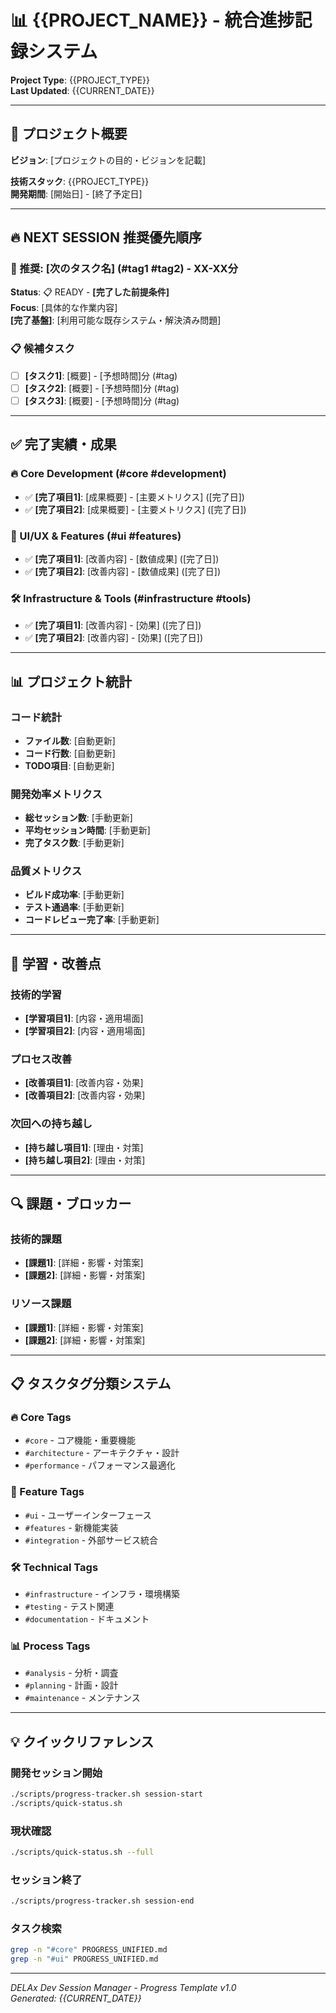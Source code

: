 # 📊 {{PROJECT_NAME}} - 統合進捗記録システム

**Project Type**: {{PROJECT_TYPE}}  
**Last Updated**: {{CURRENT_DATE}}

---

## 🎯 **プロジェクト概要**

**ビジョン**: [プロジェクトの目的・ビジョンを記載]

**技術スタック**: {{PROJECT_TYPE}}  
**開発期間**: [開始日] - [終了予定日]

---

## 🔥 **NEXT SESSION 推奨優先順序**

### **🎯 推奨: [次のタスク名]** (#tag1 #tag2) - XX-XX分
**Status**: 📋 READY - **[完了した前提条件]**  
**Focus**: [具体的な作業内容]  
**[完了基盤]**: [利用可能な既存システム・解決済み問題]

### **📋 候補タスク**
- [ ] **[タスク1]**: [概要] - [予想時間]分 (#tag)
- [ ] **[タスク2]**: [概要] - [予想時間]分 (#tag)
- [ ] **[タスク3]**: [概要] - [予想時間]分 (#tag)

---

## ✅ **完了実績・成果**

### **🔥 Core Development** (#core #development)
- ✅ **[完了項目1]**: [成果概要] - [主要メトリクス] ([完了日])
- ✅ **[完了項目2]**: [成果概要] - [主要メトリクス] ([完了日])

### **🎨 UI/UX & Features** (#ui #features)
- ✅ **[完了項目1]**: [改善内容] - [数値成果] ([完了日])
- ✅ **[完了項目2]**: [改善内容] - [数値成果] ([完了日])

### **🛠️ Infrastructure & Tools** (#infrastructure #tools)
- ✅ **[完了項目1]**: [改善内容] - [効果] ([完了日])
- ✅ **[完了項目2]**: [改善内容] - [効果] ([完了日])

---

## 📊 **プロジェクト統計**

### **コード統計**
- **ファイル数**: [自動更新]
- **コード行数**: [自動更新]
- **TODO項目**: [自動更新]

### **開発効率メトリクス**
- **総セッション数**: [手動更新]
- **平均セッション時間**: [手動更新]
- **完了タスク数**: [手動更新]

### **品質メトリクス**
- **ビルド成功率**: [手動更新]
- **テスト通過率**: [手動更新]
- **コードレビュー完了率**: [手動更新]

---

## 🧠 **学習・改善点**

### **技術的学習**
- **[学習項目1]**: [内容・適用場面]
- **[学習項目2]**: [内容・適用場面]

### **プロセス改善**
- **[改善項目1]**: [改善内容・効果]
- **[改善項目2]**: [改善内容・効果]

### **次回への持ち越し**
- **[持ち越し項目1]**: [理由・対策]
- **[持ち越し項目2]**: [理由・対策]

---

## 🔍 **課題・ブロッカー**

### **技術的課題**
- **[課題1]**: [詳細・影響・対策案]
- **[課題2]**: [詳細・影響・対策案]

### **リソース課題**
- **[課題1]**: [詳細・影響・対策案]
- **[課題2]**: [詳細・影響・対策案]

---

## 📋 **タスクタグ分類システム**

### **🔥 Core Tags**
- `#core` - コア機能・重要機能
- `#architecture` - アーキテクチャ・設計
- `#performance` - パフォーマンス最適化

### **🎨 Feature Tags**  
- `#ui` - ユーザーインターフェース
- `#features` - 新機能実装
- `#integration` - 外部サービス統合

### **🛠️ Technical Tags**
- `#infrastructure` - インフラ・環境構築
- `#testing` - テスト関連
- `#documentation` - ドキュメント

### **📊 Process Tags**
- `#analysis` - 分析・調査
- `#planning` - 計画・設計
- `#maintenance` - メンテナンス

---

## 💡 **クイックリファレンス**

### **開発セッション開始**
```bash
./scripts/progress-tracker.sh session-start
./scripts/quick-status.sh
```

### **現状確認**
```bash
./scripts/quick-status.sh --full
```

### **セッション終了**
```bash
./scripts/progress-tracker.sh session-end
```

### **タスク検索**
```bash
grep -n "#core" PROGRESS_UNIFIED.md
grep -n "#ui" PROGRESS_UNIFIED.md
```

---

*DELAx Dev Session Manager - Progress Template v1.0*  
*Generated: {{CURRENT_DATE}}*